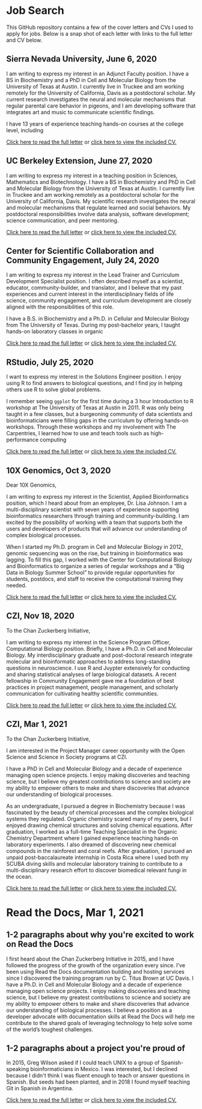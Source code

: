 # Job Search
 
This GitHub repository contains a few of the cover letters and CVs I used to apply for jobs. Below is a snap shot of each letter with links to the full letter and CV below.
## Sierra Nevada University, June 6, 2020

I am writing to express my interest in an Adjunct Faculty position. I have a BS in
Biochemistry and a PhD in Cell and Molecular Biology from the University of Texas at
Austin. I currently live in Truckee and am working remotely for the University of
California, Davis as a postdoctoral scholar. My current research investigates the neural
and molecular mechanisms that regular parental care behavior in pigeons, and I am
developing software that integrates art and music to communicate scientific findings.

I have 13 years of experience teaching hands-on courses at the college level, including
 
[Click here to read the full letter](./2020-06-06_SNU_letter.md) or 
[click here to view the included CV.](./2020-06-06_SNU_CV.pdf) 
 
## UC Berkeley Extension, June 27, 2020

I am writing to express my interest in a teaching position in Sciences, Mathematics and
Biotechnology. I have a BS in Biochemistry and PhD in Cell and Molecular Biology from
the University of Texas at Austin. I currently live in Truckee and am working remotely as
a postdoctoral scholar for the University of California, Davis. My scientific research
investigates the neural and molecular mechanisms that regulate learned and social
behaviors. My postdoctoral responsibilities involve data analysis, software development;
science communication, and peer mentoring.

 
[Click here to read the full letter](./2020-06-27_Berkeley_letter.md) or 
[click here to view the included CV.](./2020-06-27_Berkeley_CV.pdf) 
 
## Center for Scientific Collaboration and Community Engagement, July 24, 2020

I am writing to express my interest in the Lead Trainer and Curriculum Development Specialist
position. I often described myself as a scientist, educator, community-builder, and translator,
and I believe that my past experiences and current interest in the interdisciplinary fields of life
science, community engagement, and curriculum development are closely aligned with the
responsibilities of this role.

I have a B.S. in Biochemistry and a Ph.D. in Cellular and Molecular Biology from The University
of Texas. During my post-bachelor years, I taught hands-on laboratory classes in organic
 
[Click here to read the full letter](./2020-07-23_CSCCE_letter.md) or 
[click here to view the included CV.](./2020-07-23_CSCCE_CV.pdf) 
 
## RStudio, July 25, 2020

I want to express my interest in the Solutions Engineer position. I enjoy using R to find answers
to biological questions, and I find joy in helping others use R to solve global problems.

I remember seeing `ggplot` for the first time during a 3 hour Introduction to R workshop at The
University of Texas at Austin in 2011. R was only being taught in a few classes, but a
burgeoning community of data scientists and bioinformaticians were filling gaps in the
curriculum by offering hands-on workshops. Through these workshops and my involvement with
The Carpentries, I learned how to use and teach tools such as high-performance computing
 
[Click here to read the full letter](./2020-07-25_RStudio_letter.md) or 
[click here to view the included CV.](./2020-07-25_RStudio_CV.pdf) 
 
## 10X Genomics, Oct 3, 2020

Dear 10X Genomics,

I am writing to express my interest in the Scientist, Applied Bioinformatics position, which I heard about from an employee, Dr. Lisa Johnson. 
I am a multi-disciplinary scientist with seven years of experience supporting bioinformatics researchers through training and community-building. 
I am excited by the possibility of working with a team that supports both the users and developers of products that will advance our understanding of complex biological processes. 

When I started my Ph.D. program in Cell and Molecular Biology in 2012, genomic sequencing was on the rise, but training in bioinformatics was lagging. 
To fill this gap, I worked with the Center for Computational Biology and Bioinformatics to organize a series of regular workshops and a “Big Data in Biology Summer School” to provide regular opportunities for students, postdocs, and staff to receive the computational training they needed. 
 
[Click here to read the full letter](./2020-10-03_10XGenomics_letter.md) or 
[click here to view the included CV.](./2020-10-03_10XGenomics_CV.pdf) 
 
## CZI, Nov 18, 2020

To the Chan Zuckerberg Initiative,

I am writing to express my interest in the Science Program Officer, Computational Biology position. 
Briefly, I have a Ph.D. in Cell and Molecular Biology. 
My interdisciplinary graduate and post-doctoral research integrate molecular and bioinformatic approaches to address long-standing questions in neuroscience. 
I use R and Juypter extensively for conducting and sharing statistical analyses of large biological datasets. 
A recent fellowship in Community Engagement gave me a foundation of best practices in project management, people management, and scholarly communication for cultivating healthy scientific communities.  

 
[Click here to read the full letter](./2020-11-18_CZI_letter.md) or 
[click here to view the included CV.](./2020-11-18_CZI_CV.pdf) 
 
## CZI, Mar 1, 2021

To the Chan Zuckerberg Initiative,

I am interested in the Project Manager career opportunity with the Open Science and Science in Society programs at CZI. 

I have a PhD in Cell and Molecular Biology and a decade of experience managing open science projects. I enjoy making discoveries and teaching science, but I believe my greatest contributions to science and society are my ability to empower others to make and share discoveries that advance our understanding of biological processes. 

As an undergraduate, I pursued a degree in Biochemistry because I was fascinated by the beauty of chemical processes and the complex biological systems they regulated. Organic chemistry scared many of my peers, but I enjoyed drawing chemical structures and solving chemical equations. After graduation, I worked as a full-time Teaching Specialist in the Organic Chemistry Department where I gained experience teaching hands-on laboratory experiments. I also dreamed of discovering new chemical compounds in the rainforest and coral reefs. After graduation, I pursued an unpaid post-baccalaureate internship in Costa Rica where I used both my SCUBA diving skills and molecular laboratory training to contribute to a multi-disciplinary research effort to discover biomedical relevant fungi in the ocean. 

 
[Click here to read the full letter](./2021-03-01_CZI_letter.md) or 
[click here to view the included CV.](./2021-03-01_CZI_CV.pdf) 
 
# Read the Docs, Mar 1, 2021

## 1-2 paragraphs about why you're excited to work on Read the Docs

I first heard about the Chan Zuckerberg Initiative in 2015, and I have followed the progress of the growth of the organization every since. I've been using 
Read the Docs documentation building and hosting services since I discovered the training program run by C. Titus Brown at UC Davis. I have a Ph.D. in Cell and Molecular Biology and a decade of experience managing open science projects. I enjoy making discoveries and teaching science, but I believe my greatest contributions to science and society are my ability to empower others to make and share discoveries that advance our understanding of biological processes. I believe a position as a developer advocate with documentation skills at Read the Docs will help me contribute to the shared goals of leveraging technology to help solve some of the world’s toughest challenges.   

## 1-2 paragraphs about a project you're proud of

In 2015, Greg Wilson asked if I could teach UNIX to a group of Spanish-speaking bioinformaticians in Mexico. I was interested, but I declined because I didn't think I was fluent enough to teach or answer questions in Spanish. But seeds had been planted, and in 2018 I found myself teaching Git in Spanish in Argentina. 
 
[Click here to read the full letter](./2021-03-01_RtD_letter.md) or 
[click here to view the included CV.](./2021-03-01_RtD_CV.pdf) 
 
